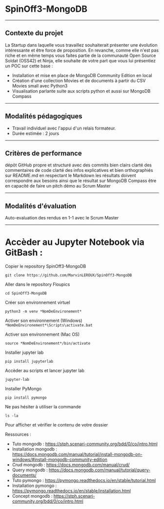# SpinOff3-MongoDB

---

## **Contexte du projet**

La Startup dans laquelle vous travaillez souhaiterait présenter une évolution intéressante et être force de proposition. En revanche, comme elle n'est pas riche et en même temps vous faites partie de la communauté Open Source Soldat (OSS42) et Ninja, elle souhaite de votre part que vous lui présentiez un POC sur cette base :

- Installation et mise en place de MongoDB Community Edition en local 
- Création d'une collection Movies et de documents à partir du CSV Movies small avec Python3 
- Visualisation parlante suite aux scripts python et aussi sur MongoDB Compass

---

## **Modalités pédagogiques**

- Travail individuel avec l'appui d'un relais formateur. 
- Durée estimée : 2 jours

---

## Critères de performance

dépôt GitHub propre et structuré avec des commits bien clairs clarté des commentaires de code clarté des infos explicatives et bien orthographiés sur README.md en respectant le Markdown les résultats doivent correspondre aux besoins ainsi que le résultat sur MongoDB Compass être en capacité de faire un pitch démo au Scrum Master

---

## Modalités d'évaluation

Auto-evaluation des rendus en 1-1 avec le Scrum Master

---

# Accèder au Jupyter Notebook via GitBash :

Copier le repository SpinOff3-MongoDB

`git clone https://github.com/MarvinLEROUX/SpinOff3-MongoDB`

Aller dans le repository Floupics

`cd SpinOff3-MongoDB`

Créer son environnement virtuel

`python3 -m venv *NomDeEnvironement*`

Activer son environnement (Windows)
`*NomDeEnvironement*\Scripts\activate.bat`

Activer son environnement (Mac OS)

`source *NomDeEnvironement*/bin/activate`

Installer jupyter lab

`pip install jupyterlab`

Accèder au scripts et lancer jupyter lab 

`jupyter-lab`

Installer PyMongo

`pip install pymongo`

Ne pas hésiter à utiliser la commande

`ls -la`

Pour afficher et vérifier le contenu de votre dossier

Ressources :

- Tuto mongodb : 
https://stph.scenari-community.org/bdd/0/co/intro.html 
- Installation mongodb : 
https://docs.mongodb.com/manual/tutorial/install-mongodb-on-windows/#install-mongodb-community-edition 
- Crud mongodb : 
https://docs.mongodb.com/manual/crud/ 
- Query mongodb : 
https://docs.mongodb.com/manual/tutorial/query-documents/ 
- Tuto pymongo : 
https://pymongo.readthedocs.io/en/stable/tutorial.html 
- Installation pymongo : 
https://pymongo.readthedocs.io/en/stable/installation.html 
- Concept mongodb : 
https://stph.scenari-community.org/bdd/0/co/intro.html 